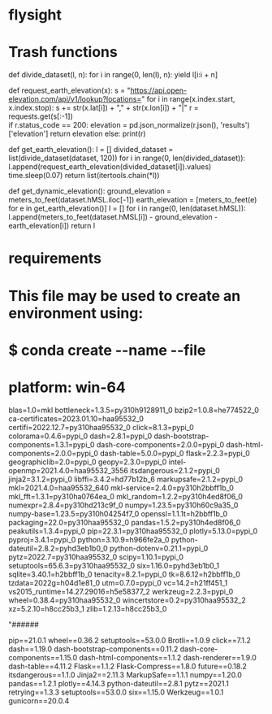# flysight

# Trash functions

def divide_dataset(l, n):
        for i in range(0, len(l), n):
            yield l[i:i + n]

def request_earth_elevation(x):
    s = "https://api.open-elevation.com/api/v1/lookup?locations="
    for i in range(x.index.start, x.index.stop): 
        s += str(x.lat[i]) + "," + str(x.lon[i]) + "|"
    r = requests.get(s[:-1])  
    if r.status_code == 200:
        elevation = pd.json_normalize(r.json(), 'results')['elevation']
        return elevation
    else:
        print(r)
        
def get_earth_elevation():
    l = []
    divided_dataset = list(divide_dataset(dataset, 120))
    for i in range(0, len(divided_dataset)):
        l.append(request_earth_elevation(divided_dataset[i]).values)
        time.sleep(0.07)
    return list(itertools.chain(*l))

def get_dynamic_elevation():
    ground_elevation = meters_to_feet(dataset.hMSL.iloc[-1])
    earth_elevation = [meters_to_feet(e) for e in get_earth_elevation()]
    l = []
    for i in range(0, len(dataset.hMSL)):
        l.append(meters_to_feet(dataset.hMSL[i]) - ground_elevation - earth_elevation[i])
    return l



# requirements
# This file may be used to create an environment using:
# $ conda create --name <env> --file <this file>
# platform: win-64
blas=1.0=mkl
bottleneck=1.3.5=py310h9128911_0
bzip2=1.0.8=he774522_0
ca-certificates=2023.01.10=haa95532_0
certifi=2022.12.7=py310haa95532_0
click=8.1.3=pypi_0
colorama=0.4.6=pypi_0
dash=2.8.1=pypi_0
dash-bootstrap-components=1.3.1=pypi_0
dash-core-components=2.0.0=pypi_0
dash-html-components=2.0.0=pypi_0
dash-table=5.0.0=pypi_0
flask=2.2.3=pypi_0
geographiclib=2.0=pypi_0
geopy=2.3.0=pypi_0
intel-openmp=2021.4.0=haa95532_3556
itsdangerous=2.1.2=pypi_0
jinja2=3.1.2=pypi_0
libffi=3.4.2=hd77b12b_6
markupsafe=2.1.2=pypi_0
mkl=2021.4.0=haa95532_640
mkl-service=2.4.0=py310h2bbff1b_0
mkl_fft=1.3.1=py310ha0764ea_0
mkl_random=1.2.2=py310h4ed8f06_0
numexpr=2.8.4=py310hd213c9f_0
numpy=1.23.5=py310h60c9a35_0
numpy-base=1.23.5=py310h04254f7_0
openssl=1.1.1t=h2bbff1b_0
packaging=22.0=py310haa95532_0
pandas=1.5.2=py310h4ed8f06_0
peakutils=1.3.4=pypi_0
pip=22.3.1=py310haa95532_0
plotly=5.13.0=pypi_0
pyproj=3.4.1=pypi_0
python=3.10.9=h966fe2a_0
python-dateutil=2.8.2=pyhd3eb1b0_0
python-dotenv=0.21.1=pypi_0
pytz=2022.7=py310haa95532_0
scipy=1.10.1=pypi_0
setuptools=65.6.3=py310haa95532_0
six=1.16.0=pyhd3eb1b0_1
sqlite=3.40.1=h2bbff1b_0
tenacity=8.2.1=pypi_0
tk=8.6.12=h2bbff1b_0
tzdata=2022g=h04d1e81_0
utm=0.7.0=pypi_0
vc=14.2=h21ff451_1
vs2015_runtime=14.27.29016=h5e58377_2
werkzeug=2.2.3=pypi_0
wheel=0.38.4=py310haa95532_0
wincertstore=0.2=py310haa95532_2
xz=5.2.10=h8cc25b3_1
zlib=1.2.13=h8cc25b3_0


"######


pip==21.0.1
wheel==0.36.2
setuptools==53.0.0
Brotli==1.0.9
click==7.1.2
dash==1.19.0
dash-bootstrap-components==0.11.2
dash-core-components==1.15.0
dash-html-components==1.1.2
dash-renderer==1.9.0
dash-table==4.11.2
Flask==1.1.2
Flask-Compress==1.8.0
future==0.18.2
itsdangerous==1.1.0
Jinja2==2.11.3
MarkupSafe==1.1.1
numpy==1.20.0
pandas==1.2.1
plotly==4.14.3
python-dateutil==2.8.1
pytz==2021.1
retrying==1.3.3
setuptools==53.0.0
six==1.15.0
Werkzeug==1.0.1
gunicorn==20.0.4